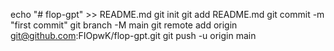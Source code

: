echo "# flop-gpt" >> README.md
git init
git add README.md
git commit -m "first commit"
git branch -M main
git remote add origin git@github.com:FIOpwK/flop-gpt.git
git push -u origin main
